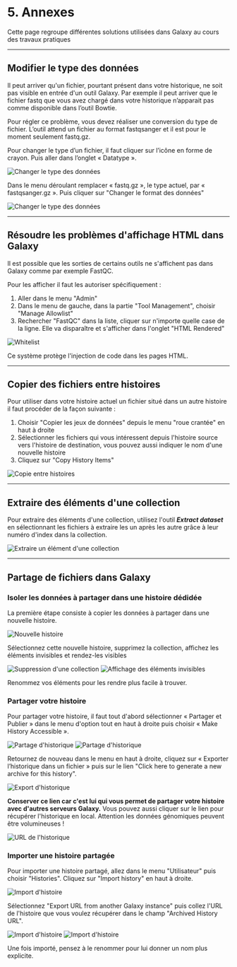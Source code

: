 # 5. Annexes

Cette page regroupe différentes solutions utilisées dans Galaxy au cours des travaux pratiques 

<!---

--------------------------------------------------------------------------------
## Commandes du programme screen

Screen est un programme linux utile qui crée, attache, détache ou rattache des sessions shell "virtuelles". Screen permet d'exécuter des processus linux simultanés dans des environnements isolés qui peuvent être mis en arrière-plan tout en travaillant avec la console à d'autres tâches.

Commandes utiles :

- `screen -ls` liste toutes les sessions screen disponibles, attachées (actuellement actives) ou détachées en arrière-plan ;
- `screen -r <session>` rattache une session écran détachée ;
- `CtrlA puis D` détache la session active ;
- Tapez `exit` pour mettre fin à la session active ;
- `screen -S <session>` crée une nouvelle session.


--------------------------------------------------------------------------------
## Gestion du serveur Galaxy

- `galaxyctl status` donne l'état du serveur galaxy ;
- `galaxyctl start` si d'aventure le serveur galaxy est arrêté, mais cela ne devrait pas arriver ;
- `galaxyctl stop` pour arrêter le serveur, mais il n'y a en principe pas de raison de le faire ;
- `galaxyctl restart` pour redémarrer le serveur, utile si besoin de mettre à jour des références, des changements de préférence, etc. 

Au redémarrage d'une machine virtuelle (VM) suspendue, on retrouve Galaxy dans l'état où il était lors de sa suspension. À noter cependant que si on suspend la VM au milieu d'un job Galaxy en exécution cela mettra le job en question en erreur.

-->

--------------------------------------------------------------------------------
## Modifier le type des données

Il peut arriver qu'un fichier, pourtant présent dans votre historique, ne soit pas visible en entrée d'un outil Galaxy. Par exemple il peut arriver que le fichier fastq que vous avez chargé dans votre historique n’apparait pas comme disponible dans l’outil Bowtie.

Pour régler ce problème, vous devez réaliser une conversion du type de fichier. L’outil attend un fichier au format fastqsanger et il est pour le moment seulement fastq.gz. 

Pour changer le type d’un fichier, il faut cliquer sur l’icône en forme de crayon. Puis aller dans l’onglet « Datatype ».

![Changer le type des données](img/annexes/change_datatype1.png "Changer le type des données")

Dans le menu déroulant remplacer « fastq.gz », le type actuel, par « fastqsanger.gz ». Puis cliquer sur "Changer le format des données"

![Changer le type des données](img/annexes/change_datatype2.png "Changer le type des données")


--------------------------------------------------------------------------------
## Résoudre les problèmes d'affichage HTML dans Galaxy

Il est possible que les sorties de certains outils ne s'affichent pas dans Galaxy comme par exemple FastQC.

Pour les afficher il faut les autoriser spécifiquement :

1. Aller dans le menu "Admin"
2. Dans le menu de gauche, dans la partie "Tool Management", choisir "Manage Allowlist"
3. Rechercher "FastQC" dans la liste, cliquer sur n'importe quelle case de la ligne. Elle va disparaître et s'afficher dans l'onglet "HTML Rendered"

![Whitelist](img/annexes/whitelist.png "Autoriser l'affichage HTML")

Ce système protège l'injection de code dans les pages HTML.


--------------------------------------------------------------------------------
## Copier des fichiers entre histoires

Pour utiliser dans votre histoire actuel un fichier situé dans un autre histoire il faut procéder de la façon suivante :

1. Choisir "Copier les jeux de données" depuis le menu "roue crantée" en haut à droite
2. Sélectionner les fichiers qui vous intéressent depuis l'histoire source vers l'histoire de destination, vous pouvez aussi indiquer le nom d'une nouvelle histoire
3. Cliquez sur "Copy History Items"

![Copie entre histoires](img/annexes/history_copie.png "Copie de données entre histoires")


--------------------------------------------------------------------------------
## Extraire des éléments d'une collection

Pour extraire des éléments d'une collection, utilisez l'outil ***Extract dataset*** en sélectionnant les fichiers à extraire les un après les autre grâce à leur numéro d'index dans la collection.
	
![Extraire un élément d'une collection](img/annexes/extract_dataset.png "Extraire un élément d'une collection")


--------------------------------------------------------------------------------
## Partage de fichiers dans Galaxy

### Isoler les données à partager dans une histoire dédidée

La première étape consiste à copier les données à partager dans une nouvelle histoire.

![Nouvelle histoire](img/annexes/history_new.png "Nouvelle histoire")

Sélectionnez cette nouvelle histoire, supprimez la collection, affichez les éléments invisibles et rendez-les visibles

![Suppression d'une collection](img/annexes/history_collection_delete.png "Suppression d'une collection")
![Affichage des éléments invisibles](img/annexes/history_unhidde.png "Affichage des éléments invisibles")

Renommez vos éléments pour les rendre plus facile à trouver.

### Partager votre histoire

Pour partager votre histoire, il faut tout d'abord sélectionner « Partager et Publier » dans le menu d'option tout en haut à droite puis choisir « Make History Accessible ».

![Partage d'historique](img/annexes/history_share1.png "Partage d'historique")
![Partage d'historique](img/annexes/history_share2.png "Partage d'historique")

Retournez de nouveau dans le menu en haut à droite, cliquez sur « Exporter l’historique dans un fichier » puis sur le lien "Click here to generate a new archive for this history".

![Export d'historique](img/annexes/history_export.png "Export d'historique")

**Conserver ce lien car c'est lui qui vous permet de partager votre histoire avec d'autres serveurs Galaxy.** Vous pouvez aussi cliquer sur le lien pour récupérer l'historique en local. Attention les données génomiques peuvent être volumineuses !

![URL de l'historique](img/annexes/history_url.png "URL de l'historique")

### Importer une histoire partagée

Pour importer une histoire partagé, allez dans le menu "Utilisateur" puis choisir "Histories". Cliquez sur "Import history" en haut à droite.

![Import d'histoire](img/annexes/history_import.png "Import d'histoire")

Sélectionnez "Export URL from another Galaxy instance" puis collez l'URL de l'histoire que vous voulez récupérer dans le champ "Archived History URL".

![Import d'histoire](img/annexes/history_upload1.png "Import d'histoire")
![Import d'histoire](img/annexes/history_upload2.png "Import d'histoire")

Une fois importé, pensez à le renommer pour lui donner un nom plus explicite.


